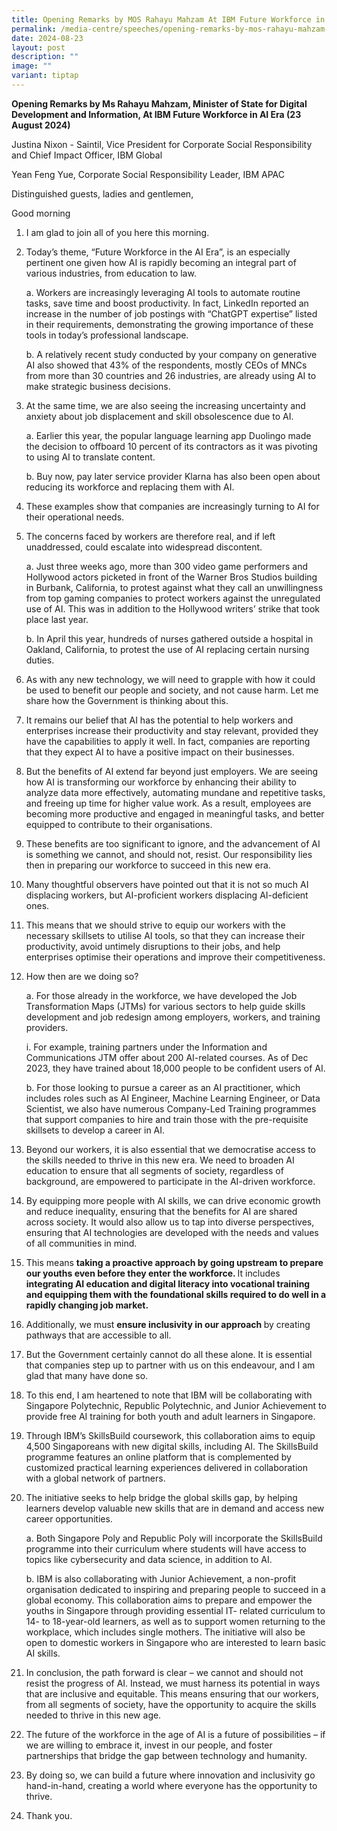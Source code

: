 ```yaml
---
title: Opening Remarks by MOS Rahayu Mahzam At IBM Future Workforce in AI Era
permalink: /media-centre/speeches/opening-remarks-by-mos-rahayu-mahzam-at-ibm-future-workforce-in-ai-era/
date: 2024-08-23
layout: post
description: ""
image: ""
variant: tiptap
---
```

<p><strong>Opening Remarks by Ms Rahayu Mahzam, Minister of State for Digital Development and Information, At IBM Future Workforce in AI Era (23 August 2024)</strong>
</p>
<p>Justina Nixon - Saintil, Vice President for Corporate Social Responsibility
and Chief Impact Officer, IBM Global</p>
<p>Yean Feng Yue, Corporate Social Responsibility Leader, IBM APAC</p>
<p>Distinguished guests, ladies and gentlemen,</p>
<p>Good morning</p>
<ol data-tight="true" class="tight">
<li>
<p>I am glad to join all of you here this morning.</p>
</li>
<li>
<p>Today’s theme, “Future Workforce in the AI Era”, is an especially pertinent
one given how AI is rapidly becoming an integral part of various industries,
from education to law.</p>
<p>a. Workers are increasingly leveraging AI tools to automate routine tasks,
save time and boost productivity. In fact, LinkedIn reported an increase
in the number of job postings with “ChatGPT expertise” listed in their
requirements, demonstrating the growing importance of these tools in today’s
professional landscape.</p>
<p>b. A relatively recent study conducted by your company on generative AI
also showed that 43% of the respondents, mostly CEOs of MNCs from more
than 30 countries and 26 industries, are already using AI to make strategic
business decisions.</p>
</li>
<li>
<p>At the same time, we are also seeing the increasing uncertainty and anxiety
about job displacement and skill obsolescence due to AI.</p>
<p>a. Earlier this year, the popular language learning app Duolingo made
the decision to offboard 10 percent of its contractors as it was pivoting
to using AI to translate content.</p>
<p>b. Buy now, pay later service provider Klarna has also been open about
reducing its workforce and replacing them with AI.</p>
</li>
<li>
<p>These examples show that companies are increasingly turning to AI for
their operational needs.</p>
</li>
<li>
<p>The concerns faced by workers are therefore real, and if left unaddressed,
could escalate into widespread discontent.</p>
<p>a. Just three weeks ago, more than 300 video game performers and Hollywood
actors picketed in front of the Warner Bros Studios building in Burbank,
California, to protest against what they call an unwillingness from top
gaming companies to protect workers against the unregulated use of AI.
This was in addition to the Hollywood writers’ strike that took place last
year.</p>
<p>b. In April this year, hundreds of nurses gathered outside a hospital
in Oakland, California, to protest the use of AI replacing certain nursing
duties.</p>
</li>
<li>
<p>As with any new technology, we will need to grapple with how it could
be used to benefit our people and society, and not cause harm. Let me share
how the Government is thinking about this.</p>
</li>
<li>
<p>It remains our belief that AI has the potential to help workers and enterprises
increase their productivity and stay relevant, provided they have the capabilities
to apply it well. In fact, companies are reporting that they expect AI
to have a positive impact on their businesses.</p>
</li>
<li>
<p>But the benefits of AI extend far beyond just employers. We are seeing
how AI is transforming our workforce by enhancing their ability to analyze
data more effectively, automating mundane and repetitive tasks, and freeing
up time for higher value work. As a result, employees are becoming more
productive and engaged in meaningful tasks, and better equipped to contribute
to their organisations.</p>
</li>
<li>
<p>These benefits are too significant to ignore, and the advancement of AI
is something we cannot, and should not, resist. Our responsibility lies
then in preparing our workforce to succeed in this new era.</p>
</li>
<li>
<p>Many thoughtful observers have pointed out that it is not so much AI displacing
workers, but AI-proficient workers displacing AI-deficient ones.</p>
</li>
<li>
<p>This means that we should strive to equip our workers with the necessary
skillsets to utilise AI tools, so that they can increase their productivity,
avoid untimely disruptions to their jobs, and help enterprises optimise
their operations and improve their competitiveness.</p>
</li>
<li>
<p>How then are we doing so?</p>
<p>a. For those already in the workforce, we have developed the Job Transformation
Maps (JTMs) for various sectors to help guide skills development and job
redesign among employers, workers, and training providers.</p>
<p>i. For example, training partners under the Information and Communications
JTM offer about 200 AI-related courses. As of Dec 2023, they have trained
about 18,000 people to be confident users of AI.</p>
<p>b. For those looking to pursue a career as an AI practitioner, which includes
roles such as AI Engineer, Machine Learning Engineer, or Data Scientist,
we also have numerous Company-Led Training programmes that support companies
to hire and train those with the pre-requisite skillsets to develop a career
in AI.</p>
</li>
<li>
<p>Beyond our workers, it is also essential that we democratise access to
the skills needed to thrive in this new era. We need to broaden AI education
to ensure that all segments of society, regardless of background, are empowered
to participate in the AI-driven workforce.</p>
</li>
<li>
<p>By equipping more people with AI skills, we can drive economic growth
and reduce inequality, ensuring that the benefits for AI are shared across
society. It would also allow us to tap into diverse perspectives, ensuring
that AI technologies are developed with the needs and values of all communities
in mind.</p>
</li>
<li>
<p>This means <strong>taking a proactive approach by going upstream to prepare our youths even before they enter the workforce. </strong>It
includes<strong> integrating AI education and digital literacy into vocational training and equipping them with the foundational skills required to do well in a rapidly changing job market.</strong>
</p>
</li>
<li>
<p>Additionally, we must <strong>ensure inclusivity in our approach </strong>by
creating pathways that are accessible to all.</p>
</li>
<li>
<p>But the Government certainly cannot do all these alone. It is essential
that companies step up to partner with us on this endeavour, and I am glad
that many have done so.</p>
</li>
<li>
<p>To this end, I am heartened to note that IBM will be collaborating with
Singapore Polytechnic, Republic Polytechnic, and Junior Achievement to
provide free AI training for both youth and adult learners in Singapore.</p>
</li>
<li>
<p>Through IBM’s SkillsBuild coursework, this collaboration aims to equip
4,500 Singaporeans with new digital skills, including AI. The SkillsBuild
programme features an online platform that is complemented by customized
practical learning experiences delivered in collaboration with a global
network of partners.</p>
</li>
<li>
<p>The initiative seeks to help bridge the global skills gap, by helping
learners develop valuable new skills that are in demand and access new
career opportunities.</p>
<p>a. Both Singapore Poly and Republic Poly will incorporate the SkillsBuild
programme into their curriculum where students will have access to topics
like cybersecurity and data science, in addition to AI.</p>
<p>b. IBM is also collaborating with Junior Achievement, a non-profit organisation
dedicated to inspiring and preparing people to succeed in a global economy.
This collaboration aims to prepare and empower the youths in Singapore
through providing essential IT- related curriculum to 14- to 18-year-old
learners, as well as to support women returning to the workplace, which
includes single mothers. The initiative will also be open to domestic workers
in Singapore who are interested to learn basic AI skills.</p>
</li>
<li>
<p>In conclusion, the path forward is clear – we cannot and should not resist
the progress of AI. Instead, we must harness its potential in ways that
are inclusive and equitable. This means ensuring that our workers, from
all segments of society, have the opportunity to acquire the skills needed
to thrive in this new age.</p>
</li>
<li>
<p>The future of the workforce in the age of AI is a future of possibilities
– if we are willing to embrace it, invest in our people, and foster partnerships
that bridge the gap between technology and humanity.</p>
</li>
<li>
<p>By doing so, we can build a future where innovation and inclusivity go
hand-in-hand, creating a world where everyone has the opportunity to thrive.</p>
</li>
<li>
<p>Thank you.</p>
</li>
</ol>
<p></p>